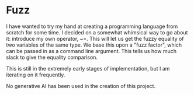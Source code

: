 # Fuzz
I have wanted to try my hand at creating a programming language from scratch for some time. I decided on a somewhat whimsical way to go about it: introduce my own operator, ~=. This will let us get the fuzzy equality of two variables of the same type. We base this upon a "fuzz factor", which can be passed in as a command line argument. This tells us how much slack to give the equality comparison.

This is still in the extremely early stages of implementation, but I am iterating on it frequently.

No generative AI has been used in the creation of this project.
